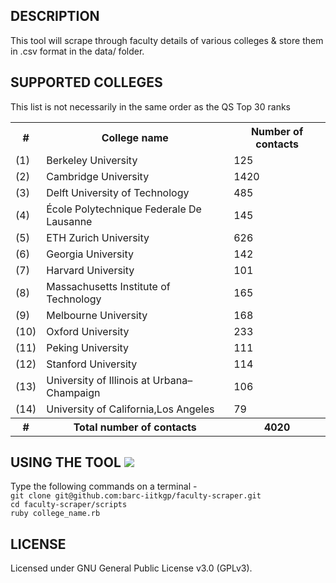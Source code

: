 DESCRIPTION 
-----------
This tool will scrape through faculty details of various colleges & store them in .csv format in the data/ folder.

SUPPORTED COLLEGES 
------------------

<p> This list is not necessarily in the same order as the QS Top 30 ranks </p>

<table>
<tr> <th> # </th> <th> College name </th> <th> Number of contacts </th> </tr>
<tr> <td> (1) </td> <td> Berkeley University </td> <td> 125 </td> </tr>
<tr> <td> (2) </td> <td> Cambridge University </td> <td> 1420 </td> </tr>
<tr> <td> (3) </td> <td> Delft University of Technology </td> <td> 485 </td> </tr>
<tr> <td> (4) </td> <td> École Polytechnique Federale De Lausanne </td> <td> 145 </td> </tr>
<tr> <td> (5) </td> <td> ETH Zurich University </td> <td> 626 </td> </tr>
<tr> <td> (6) </td> <td> Georgia University </td> <td> 142 </td> </tr>
<tr> <td> (7) </td> <td> Harvard  University  </td> <td> 101 </td> </tr>
<tr> <td> (8) </td> <td> Massachusetts Institute of Technology </td> <td> 165 </td> </tr>
<tr> <td> (9) </td> <td> Melbourne University </td> <td> 168 </td> </tr>
<tr> <td> (10) </td> <td> Oxford University </td> <td> 233 </td> </tr>
<tr> <td> (11) </td> <td> Peking  University </td> <td> 111 </td> </tr>
<tr> <td> (12) </td> <td> Stanford University </td> <td> 114 </td> </tr>
<tr> <td> (13) </td> <td> University of Illinois at Urbana–Champaign </td> <td> 106 </td> </tr>
<tr> <td> (14) </td> <td> University of California,Los Angeles </td> <td> 79 </td> </tr>
<tr> <th> # </th> <th> Total number of contacts </th> <th> 4020 </th> </tr>
</table>


USING THE TOOL <img src="https://api.travis-ci.org/barc-iitkgp/faculty-scraper.svg">
--------------
Type the following commands on a terminal -
<br>`git clone git@github.com:barc-iitkgp/faculty-scraper.git`
<br> `cd faculty-scraper/scripts` 
<br> `ruby college_name.rb`

LICENSE
-------
Licensed under GNU General Public License v3.0 (GPLv3).
